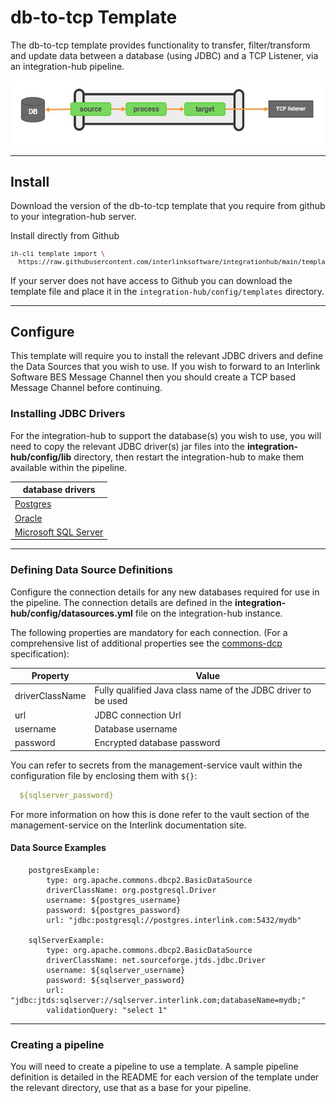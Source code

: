 # db-to-tcp Template

The db-to-tcp template provides functionality to transfer, filter/transform and update data between a database (using JDBC) and a TCP Listener, via an integration-hub pipeline.

<p align="center">
<img src="../../assets/images/flow_db-to-tcp.jpg" />
</p>

***

## Install

Download the version of the db-to-tcp template that you require from github to your integration-hub server.

Install directly from Github
<font size="1">
```bash
ih-cli template import \
  https://raw.githubusercontent.com/interlinksoftware/integrationhub/main/templates/db-to-tcp/<version>/readme.md
```
  </font>
  
If your server does not have access to Github you can download the template file and place it in the ```integration-hub/config/templates``` directory.

***

## Configure

This template will require you to install the relevant JDBC drivers and define the Data Sources that you wish to use. If you wish to forward to an Interlink Software BES Message Channel then you should create a TCP based Message Channel before continuing.

### Installing JDBC Drivers

For the integration-hub to support the database(s) you wish to use, you will need to copy the relevant JDBC driver(s) jar files into the **integration-hub/config/lib** directory, then restart the integration-hub to make them available within the pipeline.

|database drivers|
---------|
|[Postgres][postgres_download]|
|[Oracle][oracle_download]|
|[Microsoft SQL Server][sqlserver_download]

[postgres_download]: https://jdbc.postgresql.org/download.html
[oracle_download]: https://www.oracle.com/uk/database/technologies/appdev/jdbc-downloads.html
[sqlserver_download]: https://docs.microsoft.com/en-us/sql/connect/jdbc/download-microsoft-jdbc-driver-for-sql-server?view=sql-server-ver15

***

### Defining Data Source Definitions

Configure the connection details for any new databases required for use in the pipeline.  The connection details are defined in the **integration-hub/config/datasources.yml** file on the integration-hub instance.

The following properties are mandatory for each connection. (For a comprehensive list of additional properties see the <a href="https://commons.apache.org/proper/commons-dbcp/configuration.html" target="_isspop">commons-dcp</a> specification):


|Property | Value|
|----------|------|
|driverClassName | Fully qualified Java class name of the JDBC driver to be used|
|url | JDBC connection Url|
|username | Database username|
|password | Encrypted database password|

You can refer to secrets from the management-service vault within the configuration file by enclosing them with `${}`:

```yml
  ${sqlserver_password}
```

For more information on how this is done refer to the vault section of the management-service on the Interlink documentation site.

#### Data Source Examples

```
    postgresExample:
        type: org.apache.commons.dbcp2.BasicDataSource
        driverClassName: org.postgresql.Driver
        username: ${postgres_username}
        password: ${postgres_password}
        url: "jdbc:postgresql://postgres.interlink.com:5432/mydb"

    sqlServerExample:
        type: org.apache.commons.dbcp2.BasicDataSource
        driverClassName: net.sourceforge.jtds.jdbc.Driver
        username: ${sqlserver_username}
        password: ${sqlserver_password}
        url: "jdbc:jtds:sqlserver://sqlserver.interlink.com;databaseName=mydb;"
        validationQuery: "select 1"
```
***

### Creating a pipeline

You will need to create a pipeline to use a template. A sample pipeline definition is detailed in the README for each version of the template under the relevant directory, use that as a base for your pipeline.
